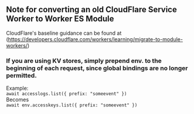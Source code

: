 ## Note for converting an old CloudFlare Service Worker to Worker ES Module  
CloudFlare's baseline guidance can be found at (https://developers.cloudflare.com/workers/learning/migrate-to-module-workers/)  

### If you are using KV stores, simply prepend env. to the beginning of each request, since global bindings are no longer permitted.  
  Example:  
  ```await accesslogs.list({ prefix: "someevent" })```  
  Becomes  
  ```await env.accesskeys.list({ prefix: "someevent" })```  
